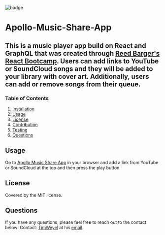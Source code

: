 
![badge](https://img.shields.io/badge/license-MIT-brightgreen)

# Apollo-Music-Share-App

## This is a music player app build on React and GraphQL that was created through [Reed Barger's React Bootcamp](https://courses.reedbarger.com/). Users can add links to YouTube or SoundCloud songs and they will be added to your library with cover art. Additionally, users can add or remove songs from their queue.

### Table of Contents
1. [Installation](#installation)
2. [Usage](#usage)
3. [License](#license)
4. [Contribution](#contribution)
5. [Testing](#testing)
6. [Questions](#questions)

## Usage
Go to [Apollo Music Share App](https://apollo-music-share-app-jhhpswiey-timweyel.vercel.app/) in your browser and add a link from YouTube or SoundCloud at the top and then press the play button.

## License
Covered by the MIT license.

## Questions
If you have any questions, please feel free to reach out to the contact below:
Contact: 
[TimWeyel](https://github.com/TimWeyel) at his [email](mailto:%20tweyel@gmail.com). </br>
